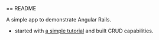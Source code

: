 == README

A simple app to demonstrate Angular Rails.

* started with [a simple tutorial](http://blog.honeybadger.io/beginners-guide-to-angular-js-rails/)
and built CRUD capabilities.
